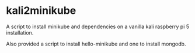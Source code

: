 # kali2minikube
A script to install minikube and dependencies on a vanilla kali raspberry pi 5 installation.

Also provided a script to install hello-minikube and one to install mongodb.



